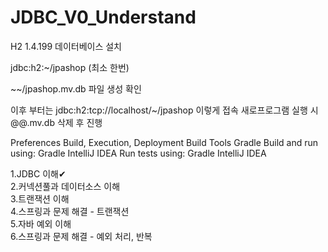 # JDBC_V0_Understand

H2 1.4.199 데이터베이스 설치

jdbc:h2:~/jpashop (최소 한번)

~~/jpashop.mv.db 파일 생성 확인

이후 부터는 jdbc:h2:tcp://localhost/~/jpashop 이렇게 접속
새로프로그램 실행 시 @@.mv.db 삭제 후 진행





Preferences Build, Execution, Deployment Build Tools Gradle
Build and run using: Gradle IntelliJ IDEA
Run tests using: Gradle IntelliJ IDEA

1.JDBC 이해✔<br>
2.커넥션풀과 데이터소스 이해<br>
3.트랜잭션 이해<br>
4.스프링과 문제 해결 - 트랜잭션<br>
5.자바 예외 이해<br>
6.스프링과 문제 해결 - 예외 처리, 반복<br>
